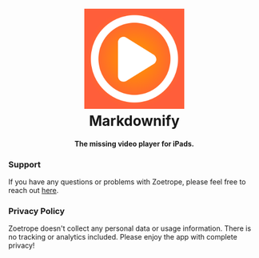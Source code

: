 <h1 align="center">
  <br>
  <img src="Assets/AppIcon-1024px.png" alt="Zoetrope" width="200">
  <br>
  Markdownify
  <br>
</h1>

<h4 align="center">The missing video player for iPads.</h4>

### Support

If you have any questions or problems with Zoetrope, please feel free to reach out [here](mailto:lectern_yon.0y@icloud.com).

### Privacy Policy

Zoetrope doesn't collect any personal data or usage information. There is no tracking or analytics included. Please enjoy the app with complete privacy!

